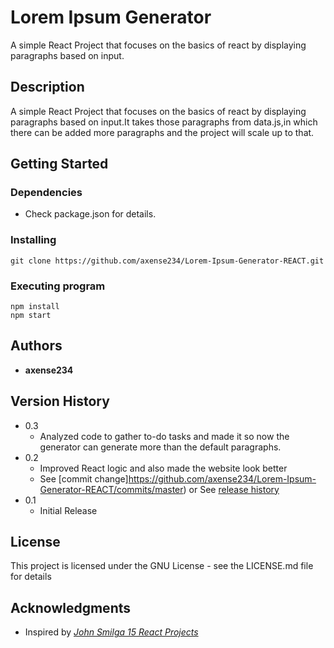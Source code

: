# **Lorem Ipsum Generator**

A simple React Project that focuses on the basics of react by displaying paragraphs based on input.

## **Description**

A simple React Project that focuses on the basics of react by displaying paragraphs based on input.It takes those paragraphs from data.js,in which there can be added more paragraphs and the project will scale up to that.

## **Getting Started**

### Dependencies

- Check package.json for details.

### Installing

```
git clone https://github.com/axense234/Lorem-Ipsum-Generator-REACT.git
```

### Executing program

```
npm install
npm start
```

## **Authors**

- **axense234**

## **Version History**

- 0.3
  - Analyzed code to gather to-do tasks and made it so now the generator can generate more than the default paragraphs.
- 0.2
  - Improved React logic and also made the website look better
  - See [commit change]https://github.com/axense234/Lorem-Ipsum-Generator-REACT/commits/master) or See [release history](https://github.com/axense234/Lorem-Ipsum-Generator-REACT/releases)
- 0.1
  - Initial Release

## **License**

This project is licensed under the GNU License - see the LICENSE.md file for details

## **Acknowledgments**

- Inspired by [_John Smilga 15 React Projects_](https://www.youtube.com/watch?v=a_7Z7C_JCyo&t=8s)
